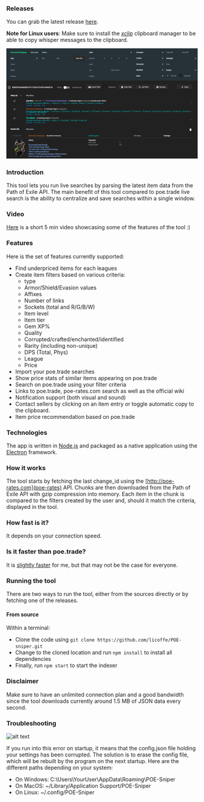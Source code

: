 ### Releases
You can grab the latest release [here](https://github.com/licoffe/POE-sniper/releases).

__Note for Linux users__: Make sure to install the [_xclip_](https://linux.die.net/man/1/xclip) clipboard manager to be able to copy whisper messages to the clipboard.

![alt text](./sniper.png "Tool preview")

### Introduction
This tool lets you run live searches by parsing the latest item data from the Path of Exile API. The main benefit of this tool compared to poe.trade live search is the ability to centralize and save searches within a single window.

### Video
[Here](https://youtu.be/-R8lXIVEd-k) is a short 5 min video showcasing some of the features of the tool :)

### Features
Here is the set of features currently supported:

- Find underpriced items for each leagues
- Create item filters based on various criteria:
    - type
    - Armor/Shield/Evasion values
    - Affixes
    - Number of links
    - Sockets (total and R/G/B/W)
    - Item level
    - Item tier
    - Gem XP%
    - Quality
    - Corrupted/crafted/enchanted/identified
    - Rarity (including non-unique)
    - DPS (Total, Phys)
    - League
    - Price
- Import your poe.trade searches
- Show price stats of similar items appearing on poe.trade
- Search on poe.trade using your filter criteria
- Links to poe.trade, poe-rates.com search as well as the official wiki
- Notification support (both visual and sound)
- Contact sellers by clicking on an item entry or toggle automatic copy to the clipboard.
- Item price recommendation based on poe.trade

### Technologies
The app is written in [Node.js](https://nodejs.org/en/) and packaged as a native application using the [Electron](https://electron.atom.io/) framework.

### How it works 
The tool starts by fetching the last change_id using the [http://poe-rates.com](poe-rates) API. Chunks are then downloaded from the Path of Exile API with gzip compression into memory. Each item in the chunk is compared to the filters created by the user and, should it match the criteria, displayed in the tool.

### How fast is it?
It depends on your connection speed.

### Is it faster than poe.trade?
It is [slightly faster](https://www.youtube.com/watch?v=LvW7x6OCEJU) for me, but that may not be the case for everyone.

### Running the tool
There are two ways to run the tool, either from the sources directly or by fetching one of the releases.
#### From source
Within a terminal:
- Clone the code using `git clone https://github.com/licoffe/POE-sniper.git`
- Change to the cloned location and run `npm install` to install all dependencies
- Finally, run `npm start` to start the indexer

### Disclaimer
Make sure to have an unlimited connection plan and a good bandwidth since the tool downloads currently around 1.5 MB of JSON data every second.

### Troubleshooting
![alt text](https://user-images.githubusercontent.com/9851687/29394111-e6815842-82cd-11e7-8155-78f21215e25b.png "JS error on startup")

If you run into this error on startup, it means that the config.json file holding your settings has been corrupted. The solution is to erase the config file, which will be rebuilt by the program on the next startup. Here are the different paths depending on your system:

- On Windows: C:\Users\YourUser\AppData\Roaming\POE-Sniper
- On MacOS: ~/Library/Application Support/POE-Sniper
- On Linux: ~/.config/POE-Sniper